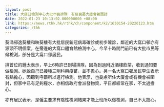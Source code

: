 ```yaml
---
layout: post
title: 大窩口檢測中心大批巿民排隊　有居民憂大廈會被圍封
date: 2022-01-23 10:13:02.000000000 +08:00
link: https://news.rthk.hk/rthk/ch/component/k2/1630154-20220123.htm
categories: rthk
---
```


葵涌邨逸葵樓和映葵樓有大批居民新冠病毒確診或初步確診，鄰近的大窩口邨亦有源頭不明個案。在旁邊的大窩口體育館檢測中心，今早十時開門前已有大批巿民等候檢測，部分是大窩口邨居民。

排首位的鍾太表示，早上6時許已到場排隊，因為到過附近酒樓飲茶，收到通知要做檢測。她說自己已接種三劑科興疫苗，並不擔心。另一名大窩口邨居民李生表示有點擔心，因聽到呼籲所以進行檢測。他表示，也憂慮所住大廈會或有機會被圍封，但家中已有足夠糧水，亦相信政府會派發物資，平日都經常在家，不太過擔心。

亦有居民表示，是僱主要求有陰性檢測結果才能上班所以做檢測，自己不太擔心。
